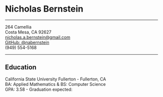 # Nicholas Bernstein
***  
264 Camellia  
Costa Mesa, CA 92627  
nicholas.a.bernstein@gmail.com  
[GitHub: @nabernstein](https://github.com/nabernstein)  
(949) 554-5168  
***

Education
---------
California State University Fullerton - Fullerton, CA  
BA: Applied Mathematics & BS: Computer Science  
GPA: 3.58 - Graduation expected: 
